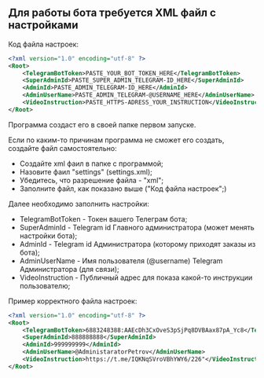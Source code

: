 ## Для работы бота требуется XML файл с настройками

Код файла настроек:
```xml
<?xml version="1.0" encoding="utf-8" ?>
<Root>
    <TelegramBotToken>PASTE_YOUR_BOT_TOKEN_HERE</TelegramBotToken>
    <SuperAdminId>PASTE_SUPER_ADMIN_TELEGRAM-ID_HERE</SuperAdminId>
    <AdminId>PASTE_ADMIN_TELEGRAM-ID_HERE</AdminId>  
    <AdminUserName>PASTE_ADMIN_TELEGRAM-@USERNAME_HERE</AdminUserName>
    <VideoInstruction>PASTE_HTTPS-ADRESS_YOUR_INSTRUCTION</VideoInstruction>
</Root>
```
Программа создаст его в своей папке первом запуске.

Если по каким-то причинам программа не сможет его создать, создайте файл самостоятельно:
 - Создайте xml фаил в папке с программой;
 - Назовите фаил "settings" (settings.xml);
 - Убедитесь, что разрешение файла - "xml";
 - Заполните файл, как показано выше ("Код файла настроек";)

Далее необходимо заполнить настройки:
 - TelegramBotToken - Токен вашего Телеграм бота;
 - SuperAdminId - Telegram id Главного администратора (может менять настройки бота);
 - AdminId - Telegram id Администратора (которому приходят заказы из бота);
 - AdminUserName - Имя пользователя (@username) Telegram Администратора (для связи);
 - VideoInstruction - Публичный адрес для показа какой-то инструкции пользователю;

Пример корректного файла настроек:
```xml
<?xml version="1.0" encoding="utf-8" ?>
<Root>
    <TelegramBotToken>6883248388:AAEcDh3CxOveS3pSjPq8DVBAax87pA_Yc8</TelegramBotToken>
    <SuperAdminId>888888888</SuperAdminId>
    <AdminId>999999999</AdminId>    
    <AdminUserName>@AdministaratorPetrov</AdminUserName>
    <VideoInstruction>https://t.me/IQKNqSVroVBhYWY6/226"</VideoInstruction>
</Root>
```
